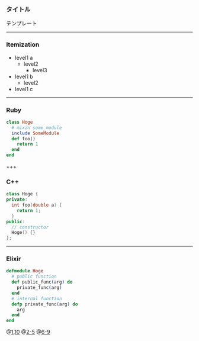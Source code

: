### タイトル


テンプレート


---

### Itemization

- level1 a
    - level2
        - level3
- level1 b
    - level2
- level1 c

---


### Ruby

```ruby
class Hoge
  # mixin some module
  include SomeModule
  def foo()
    return 1
  end
end
```

+++


### C++

```cpp
class Hoge {
private:
  int foo(double a) {
    return 1;
  }
public:
  // constructor
  Hoge() {}
};
```

---

### Elixir

```elixir
defmodule Hoge
  # public function
  def public_func(arg) do
    private_func(arg)
  end
  # internal function
  defp private_func(arg) do
    arg
  end
end
```
@[1,10](モジュール定義)
@[2-5](公開関数の定義)
@[6-9](内部関数の定義)
